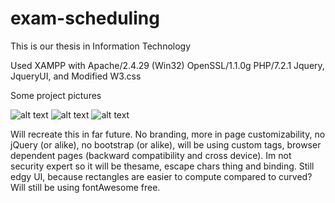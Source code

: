 # exam-scheduling
This is our thesis in Information Technology

Used XAMPP with Apache/2.4.29 (Win32) OpenSSL/1.1.0g PHP/7.2.1
Jquery, JqueryUI, and Modified W3.css

Some project pictures

![alt text](https://dm2301files.storage.live.com/y4m_Nz30gwwjb8w9slUx9522fGRKwnSmvUaRsc3LUiGCYd1zpicfkdXnpblYFvRs0DZXv6HvDBImURmrVXEgg1V3zctyBAH7pDZDWjfNmqzs8h9nRXxx8lhrRQDwjPLLe9dq7EJwkqbzIyUVLaDXvqAa0-fTTYx-ORQ2O_m1UtNYO0R8oYWxQdNkOmk73e5jhYJCBzm-ws9ALYZQJjwmSvjnA/Screenshot%20%2815%29.png?psid=1&width=1232&height=693)
![alt text](https://dm2301files.storage.live.com/y4ml5lliLi0Vf61JHavE9ZhgUCNQ2VbTjkl16PSMi5YdM8djwYkfjnqKEIyb3B_Bxd1USWbjzm1Z-0aXH6qDdnfCtuvNYjloaEOCUCcK72zWUHFtLAveIfmNOSZTNr1mUB8aOPfW-QfN2rLiNFw_7WFXMQZIw-8ngcCqn1VnUlch4gZxqplmXtCpf7C5-sDDQLs3V4XjFOhoKO6EwxnGFpoNQ/Screenshot%20%2816%29.png?psid=1&width=1232&height=693)
![alt text](https://dm2301files.storage.live.com/y4mGi0T4Xs_0SMAwCGeh3Dk2EdsJexUlzyVyYZGt-OCvre_jiYxerLf9NVBQ5ZEEpGhpdd4Oh3Uob2w0ZVFkkS9BHdbebkBUuINDpdaP91LGYCW--j78pn3MnGeU0oYqrrGSRZd1paoIzbo-63woDeCDGtwwkRWXBCHvFmXGL1_UKtPUtnWeVK485OPpcFPZKsEu8dkmMB6ETvqfGo18akCzA/Screenshot%20%2817%29.png?psid=1&width=1232&height=693)

Will recreate this in far future. No branding, more in page customizability, no jQuery (or alike), no bootstrap (or alike), will be using custom tags, browser dependent pages (backward compatibility and cross device). Im not security expert so it will be thesame, escape chars thing and binding. Still edgy UI, because rectangles are easier to compute compared to curved? Will still be using fontAwesome free.

